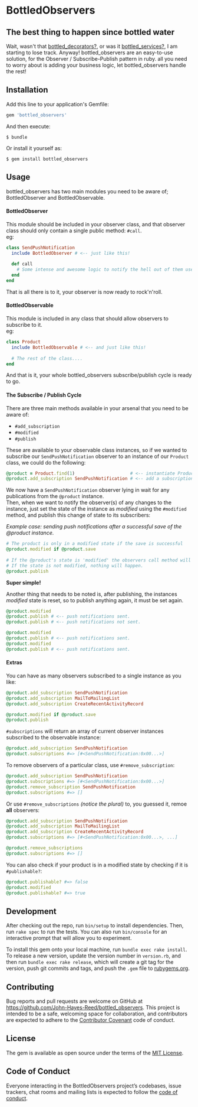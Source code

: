 # BottledObservers

## The best thing to happen since bottled water

Wait, wasn't that [bottled_decorators?](https://github.com/John-Hayes-Reed/bottled_decorators),
or was it [bottled_services?](https://github.com/John-Hayes-Reed/bottled_services), 
I am starting to lose track. Anyway! bottled_observers are an easy-to-use solution, 
for the Observer / Subscribe-Publish pattern in ruby. all you need to worry about 
is adding your business logic, let bottled_observers handle the rest!

## Installation

Add this line to your application's Gemfile:

```ruby
gem 'bottled_observers'
```

And then execute:

    $ bundle

Or install it yourself as:

    $ gem install bottled_observers

## Usage

bottled_observers has two main modules you need to be aware of; BottledObserver and BottledObservable.  

#### BottledObserver

This module should be included in your observer class, and that observer class 
should only contain a single public method: `#call`.  
eg:

```ruby
class SendPushNotification
  include BottledObserver # <-- just like this!
  
  def call
    # Some intense and awesome logic to notify the hell out of them users.
  end
end
```

That is all there is to it, your observer is now ready to rock'n'roll.

#### BottledObservable

This module is included in any class that should allow observers to subscribe to it.  
eg:

```ruby
class Product
  include BottledObservable # <-- and just like this!
  
  # The rest of the class....
end
```

And that is it, your whole bottled_observers subscribe/publish cycle is ready to go.

#### The Subscribe / Publish Cycle  

There are three main methods available in your arsenal that you need to be aware of:
* `#add_subscription`
* `#modified`
* `#publish`

These are available to your observable class instances, so if we wanted to subscribe
our `SendPushNotification` observer to an instance of our `Product` class, we could
do the following:

```ruby
@product = Product.find(1)                     # <-- instantiate Product from a record in the database. 
@product.add_subscription SendPushNotification # <-- add a subscription for the SendPushNotification class
```

We now have a `SendPushNotification` observer lying in wait for any publications from the `@product` instance.  
Then, when we want to notify the observer(s) of any changes to the instance, just 
set the state of the instance as *modified* using the `#modified` method, and publish
this change of state to its subscribers:

*Example case: sending push notifications after a successful save of the @product instance.*
```ruby
# The product is only in a modified state if the save is successful
@product.modified if @product.save
 
# If the @product's state is 'modified' the observers call method will be excecuted. 
# If the state is not modified, nothing will happen.
@product.publish
```

**Super simple!**

Another thing that needs to be noted is, after publishing, the instances *modified* 
state is reset, so to publish anything again, it must be set again.

```ruby
@product.modified
@product.publish # <-- push notifications sent.
@product.publish # <-- push notifications not sent.
```

```ruby
@product.modified
@product.publish # <-- push notifications sent.
@product.modified
@product.publish # <-- push notifications sent.
```

#### Extras

You can have as many observers subscribed to a single instance as you like:
```ruby
@product.add_subscription SendPushNotification
@product.add_subscription MailToMailingList
@product.add_subscription CreateRecentActivityRecord

@product.modified if @product.save
@product.publish
```

`#subscriptions` will return an array of current observer instances subscribed to the observable instance:
```ruby
@product.add_subscription SendPushNotification
@product.subscriptions #=> [#<SendPushNotification:0x00...>]
```

To remove observers of a particular class, use `#remove_subscription`:
```ruby
@product.add_subscription SendPushNotification
@product.subscriptions #=> [#<SendPushNotification:0x00...>]
@product.remove_subscription SendPushNotification
@product.subscriptions #=> []
```

Or use `#remove_subscriptions` *(notice the plural)* to, you guessed it, remoe **all** observers:
```ruby
@product.add_subscription SendPushNotification
@product.add_subscription MailToMailingList
@product.add_subscription CreateRecentActivityRecord
@product.subscriptions #=> [#<SendPushNotification:0x00...>, ...]

@product.remove_subscriptions
@product.subscriptions #=> []
```

You can also check if your product is in a modified state by checking if it is `#publishable?`:
```ruby
@product.publishable? #=> false
@product.modified
@product.publishable? #=> true
```

## Development

After checking out the repo, run `bin/setup` to install dependencies. Then, run `rake spec` to run the tests. You can also run `bin/console` for an interactive prompt that will allow you to experiment.

To install this gem onto your local machine, run `bundle exec rake install`. To release a new version, update the version number in `version.rb`, and then run `bundle exec rake release`, which will create a git tag for the version, push git commits and tags, and push the `.gem` file to [rubygems.org](https://rubygems.org).

## Contributing

Bug reports and pull requests are welcome on GitHub at https://github.com/John-Hayes-Reed/bottled_observers. This project is intended to be a safe, welcoming space for collaboration, and contributors are expected to adhere to the [Contributor Covenant](http://contributor-covenant.org) code of conduct.

## License

The gem is available as open source under the terms of the [MIT License](http://opensource.org/licenses/MIT).

## Code of Conduct

Everyone interacting in the BottledObservers project’s codebases, issue trackers, chat rooms and mailing lists is expected to follow the [code of conduct](https://github.com/[USERNAME]/bottled_observers/blob/master/CODE_OF_CONDUCT.md).
